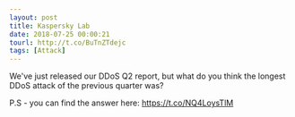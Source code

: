 ```yaml
---
layout: post
title: Kaspersky Lab
date: 2018-07-25 00:00:21
tourl: http://t.co/BuTnZTdejc
tags: [Attack]
---
```

We've just released our DDoS Q2 report, but what do you think the longest DDoS attack of the previous quarter was? 

P.S - you can find the answer here: https://t.co/NQ4LoysTlM